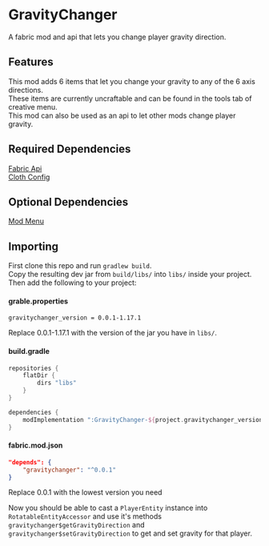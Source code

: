 # GravityChanger
A fabric mod and api that lets you change player gravity direction.

## Features
This mod adds 6 items that let you change your gravity to any of the 6 axis directions.  
These items are currently uncraftable and can be found in the tools tab of creative menu.  
This mod can also be used as an api to let other mods change player gravity.

## Required Dependencies
[Fabric Api]()  
[Cloth Config]()

## Optional Dependencies
[Mod Menu]()

## Importing
First clone this repo and run `gradlew build`.  
Copy the resulting dev jar from `build/libs/` into `libs/` inside your project.  
Then add the following to your project:
#### grable.properties
```properties
gravitychanger_version = 0.0.1-1.17.1
```
Replace 0.0.1-1.17.1 with the version of the jar you have in `libs/`.
#### build.gradle
```gradle
repositories {
    flatDir {
        dirs "libs"
    }
}

dependencies {
    modImplementation ":GravityChanger-${project.gravitychanger_version}-dev"
}
```
#### fabric.mod.json
```json
"depends": {
    "gravitychanger": "^0.0.1"
}
```
Replace 0.0.1 with the lowest version you need

Now you should be able to cast a `PlayerEntity` instance into `RotatableEntityAccessor` and use it's methods `gravitychanger$getGravityDirection` and `gravitychanger$setGravityDirection` to get and set gravity for that player.
